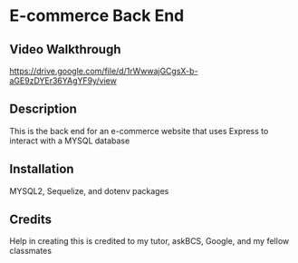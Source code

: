 # E-commerce Back End

## Video Walkthrough
https://drive.google.com/file/d/1rWwwajGCgsX-b-aGE9zDYEr36YAgYF9y/view

## Description
This is the back end for an e-commerce website that uses Express to interact with a MYSQL database

## Installation
MYSQL2, Sequelize, and dotenv packages

## Credits
Help in creating this is credited to my tutor, askBCS, Google, and my fellow classmates